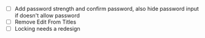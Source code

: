 - [ ] Add password strength and confirm password, also hide password input if doesn't allow password
- [ ] Remove Edit From Titles
- [ ] Locking needs a redesign
